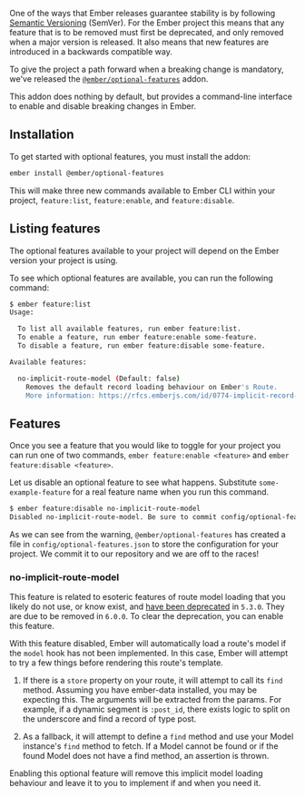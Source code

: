 One of the ways that Ember releases guarantee stability is by following [Semantic Versioning](https://semver.org/) (SemVer).
For the Ember project this means that any feature that is to be removed must first be deprecated,
and only removed when a major version is released.
It also means that new features are introduced in a backwards compatible way.

To give the project a path forward when a breaking change is mandatory, we've released the [`@ember/optional-features`](https://github.com/emberjs/ember-optional-features) addon.

This addon does nothing by default, but provides a command-line interface to enable and disable breaking changes in Ember.

## Installation

To get started with optional features, you must install the addon:

```bash
ember install @ember/optional-features
```

This will make three new commands available to Ember CLI within your project, `feature:list`, `feature:enable`, and `feature:disable`.

## Listing features

The optional features available to your project will depend on the Ember version your project is using.

To see which optional features are available, you can run the following command:

```bash
$ ember feature:list
Usage:

  To list all available features, run ember feature:list.
  To enable a feature, run ember feature:enable some-feature.
  To disable a feature, run ember feature:disable some-feature.

Available features:

  no-implicit-route-model (Default: false)
    Removes the default record loading behaviour on Ember's Route.
    More information: https://rfcs.emberjs.com/id/0774-implicit-record-route-loading
```

## Features

Once you see a feature that you would like to toggle for your project you can run one of two commands, `ember feature:enable <feature>` and `ember feature:disable <feature>`.

Let us disable an optional feature to see what happens. Substitute `some-example-feature`
for a real feature name when you run this command.

```bash
$ ember feature:disable no-implicit-route-model
Disabled no-implicit-route-model. Be sure to commit config/optional-features.json to source control!
```

As we can see from the warning, `@ember/optional-features` has created a file in `config/optional-features.json` to store the configuration for your project.
We commit it to our repository and we are off to the races!

### no-implicit-route-model

This feature is related to esoteric features of route model loading that you likely do not use, or know exist, and [have been deprecated](https://deprecations.emberjs.com/v5.x#toc_deprecate-implicit-route-model) in `5.3.0`. They are due to be removed in `6.0.0`. To clear the deprecation, you can enable this feature.

With this feature disabled, Ember will automatically load a route's model if the `model` hook has not been implemented. In this case, Ember will attempt to try a few things before rendering this route's template.

1. If there is a `store` property on your route, it will attempt to call its `find` method. Assuming you have ember-data installed, you may be expecting this. The arguments will be extracted from the params. For example, if a dynamic segment is `:post_id`, there exists logic to split on the underscore and find a record of type post.

2. As a fallback, it will attempt to define a `find` method and use your Model instance's `find` method to fetch. If a Model cannot be found or if the found Model does not have a find method, an assertion is thrown.

Enabling this optional feature will remove this implicit model loading behaviour and leave it to you to implement if and when you need it.

<!-- eof - needed for pages that end in a code block  -->
